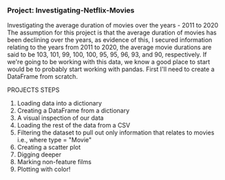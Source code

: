 ### Project: Investigating-Netflix-Movies

Investigating the average duration of movies over the years - 2011 to 2020
The assumption for this project is that the average duration of movies has been declining over the years, as evidence of this, 
I secured information relating to the years from 2011 to 2020, the average movie durations are said to be 103, 101, 99, 100, 100, 95, 95, 96, 93, and 90, respectively.
If we're going to be working with this data, we know a good place to start would be to probably start working with pandas.
First I'll need to create a DataFrame from scratch.

PROJECTS STEPS
 1. Loading data into a dictionary 
 2. Creating a DataFrame from a dictionary
 3. A visual inspection of our data
 4. Loading the rest of the data from a CSV
 5. Filtering the dataset to pull out only information that relates to movies i.e., where type = "Movie"
 6. Creating a scatter plot
 7. Digging deeper
 8. Marking non-feature films
 9. Plotting with color!
